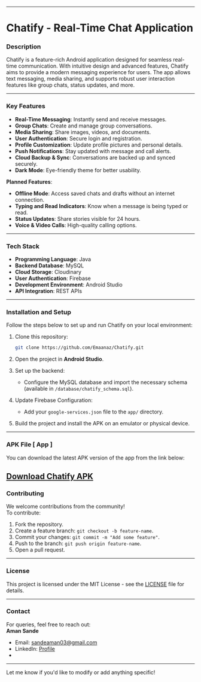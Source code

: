 -----
# **Chatify - Real-Time Chat Application**

### **Description**
Chatify is a feature-rich Android application designed for seamless real-time communication. With intuitive design and advanced features, Chatify aims to provide a modern messaging experience for users. The app allows text messaging, media sharing, and supports robust user interaction features like group chats, status updates, and more.

---

### **Key Features**
- **Real-Time Messaging**: Instantly send and receive messages.  
- **Group Chats**: Create and manage group conversations.  
- **Media Sharing**: Share images, videos, and documents.  
- **User Authentication**: Secure login and registration.  
- **Profile Customization**: Update profile pictures and personal details.  
- **Push Notifications**: Stay updated with message and call alerts.  
- **Cloud Backup & Sync**: Conversations are backed up and synced securely.  
- **Dark Mode**: Eye-friendly theme for better usability.  

**Planned Features**:
- **Offline Mode**: Access saved chats and drafts without an internet connection.  
- **Typing and Read Indicators**: Know when a message is being typed or read.  
- **Status Updates**: Share stories visible for 24 hours.  
- **Voice & Video Calls**: High-quality calling options.  

---

### **Tech Stack**
- **Programming Language**: Java  
- **Backend Database**: MySQL  
- **Cloud Storage**: Cloudinary  
- **User Authentication**: Firebase  
- **Development Environment**: Android Studio  
- **API Integration**: REST APIs  

---

### **Installation and Setup**
Follow the steps below to set up and run Chatify on your local environment:

1. Clone this repository:
   ```bash
   git clone https://github.com/Emaanaz/Chatify.git
   ```

2. Open the project in **Android Studio**.

3. Set up the backend:
   - Configure the MySQL database and import the necessary schema (available in `/database/chatify_schema.sql`).

4. Update Firebase Configuration:
   - Add your `google-services.json` file to the `app/` directory.

5. Build the project and install the APK on an emulator or physical device.

---

### **APK File [ App ]**

You can download the latest APK version of the app from the link below:

[Download Chatify APK](Chatify.apk)
---

### **Contributing**
We welcome contributions from the community!  
To contribute:
1. Fork the repository.
2. Create a feature branch: `git checkout -b feature-name`.
3. Commit your changes: `git commit -m "Add some feature"`.
4. Push to the branch: `git push origin feature-name`.
5. Open a pull request.

---

### **License**
This project is licensed under the MIT License - see the [LICENSE](LICENSE) file for details.

---

### **Contact**
For queries, feel free to reach out:  
**Aman Sande**  
- Email: [sandeaman03@gmail.com](mailto:sandeaman03@gmail.com)  
- LinkedIn: [Profile](mailto://www.linkedin.com/in/aman-sande)
- 
---

Let me know if you'd like to modify or add anything specific!
